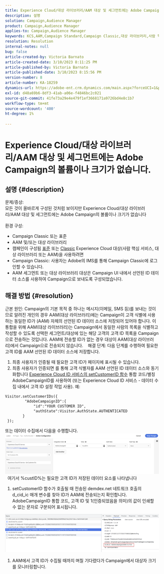 ```yaml
---
title: Experience Cloud/대상 라이브러리/AAM 대상 및 세그먼트에는 Adobe Campaign의 볼륨이나 크기가 없습니다.
description: 설명
solution: Campaign,Audience Manager
product: Campaign,Audience Manager
applies-to: Campaign,Audience Manager
keywords: KCS,AAM,Campaign Standard,Campaign Classic,대상 라이브러리,사람 핵심 서비스,Experience Cloud 대상
resolution: Resolution
internal-notes: null
bug: false
article-created-by: Victoria Barnato
article-created-date: 3/10/2023 8:11:25 PM
article-published-by: Victoria Barnato
article-published-date: 3/10/2023 8:15:56 PM
version-number: 8
article-number: KA-18259
dynamics-url: https://adobe-ent.crm.dynamics.com/main.aspx?forceUCI=1&pagetype=entityrecord&etn=knowledgearticle&id=4787acb6-7fbf-ed11-83ff-6045bd006b3d
exl-id: d48a69b6-8df3-41ab-a06e-f4846bc2c021
source-git-commit: 41fe73a29e4e479f1ef3668171a9726bd4e8c1b7
workflow-type: tm+mt
source-wordcount: '400'
ht-degree: 1%

---
```


# Experience Cloud/대상 라이브러리/AAM 대상 및 세그먼트에는 Adobe Campaign의 볼륨이나 크기가 없습니다.

## 설명 {#description}

문제/증상:
<br>모든 것이 올바르게 구성된 것처럼 보이지만 Experience Cloud/대상 라이브러리/AAM 대상 및 세그먼트에는 Adobe Campaign의 볼륨이나 크기가 없습니다
<br> 
<br>환경 구성:<br>
- Campaign Classic 또는 표준
- AAM 및/또는 대상 라이브러리
- 캠페인이 구성됨 [표준](https://experienceleague.adobe.com/docs/campaign-standard/using/integrating-with-adobe-cloud/working-with-campaign-and-audience-manager-or-people-core-service/provisioning-and-configuring-integration-with-audience-manager-or-people-core-service.html?lang=en) 또는 [Classic](https://experienceleague.adobe.com/docs/campaign-classic/using/integrating-with-adobe-experience-cloud/audience-sharing/configuring-shared-audiences-integration-in-adobe-campaign.html?lang=en) Experience Cloud 대상(사람 핵심 서비스, 대상 라이브러리 또는 AAM)을 사용하려면
- Campaign Classic: 사용자는 Adobe의 IMS를 통해 Campaign Classic에 로그인할 수 있습니다.
- AAM 세그먼트 또는 대상 라이브러리 대상은 Campaign UI 내에서 선언된 ID 데이터 소스를 사용하여 Campaign으로 보내도록 구성되었습니다.



## 해결 방법 {#resolution}


근본 원인: Campaign의 기본 목적 중 하나는 메시지(이메일, SMS 등)를 보내는 것이므로 알려진 개인의 경우 AAM(대상 라이브러리)에는 Campaign이 고객 식별에 사용하는 동일한 ID가 (AAM) 자체의 선언된 ID 데이터 소스에 저장되어 있어야 합니다. 이 통합을 위해 AAM(대상 라이브러리)는 Campaign에서 동일한 사람의 목록을 식별하고 작성할 수 있도록 선택한 세그먼트/대상에 있는 해당 고객의 고객 ID 목록을 Campaign으로 전송하는 것입니다. AAM에 전송할 ID가 없는 경우 대상이 AAM(대상 라이브러리)에서 Campaign으로 전송되지 않습니다. 
 
해결 단계: 다음 단계를 수행하여 필요한 고객 ID를 AAM 선언된 ID 데이터 소스에 저장합니다.

1. 최종 사용자가 인증될 때 필요한 고객 ID가 페이지에 표시될 수 있습니다.
2. 최종 사용자가 인증되면 를 통해 고객 식별자를 AAM 선언된 ID 데이터 소스와 동기화합니다 [Experience Cloud ID 서비스의 setCustomerID 함수](https://experienceleague.adobe.com/docs/id-service/using/id-service-api/methods/setcustomerids.html?lang=en) 통합 코드/별칭 AdobeCampaignID를 사용하여 (또는 Experience Cloud ID 서비스 - 데이터 수집 내에서 고객 ID 설정 작업 사용). 예:



```
Visitor.setCustomerIDs({
         "AdobeCampaignID":{ 
             "id":"YOUR CUSTOMER ID", 
             "authState":Visitor.AuthState.AUTHENTICATED 
        } 
 });
```


또는 데이터 수집에서 다음을 수행합니다.
![](assets/4e9305cf-76a5-ec11-983f-0022480b028f.png)
 
여기서 %custID%는 필요한 고객 ID가 저장된 데이터 요소를 나타냅니다

1. setCustomerID 함수가 호출될 때 전송된 demdex.net 네트워크 호출의 d_cid_ic 매개 변수를 찾아 ID가 AAM에 전송되는지 확인합니다. AdobeCampaignID 통합 코드, 고객 ID 및 1(인증되었음을 의미)의 값이 인쇄할 수 없는 문자로 구분되어 표시됩니다.


![](assets/4f9305cf-76a5-ec11-983f-0022480b028f.png)

1. AAM에서 고객 ID가 수집될 때까지 며칠 기다렸다가 Campaign에서 대상자 크기를 모니터링합니다.

